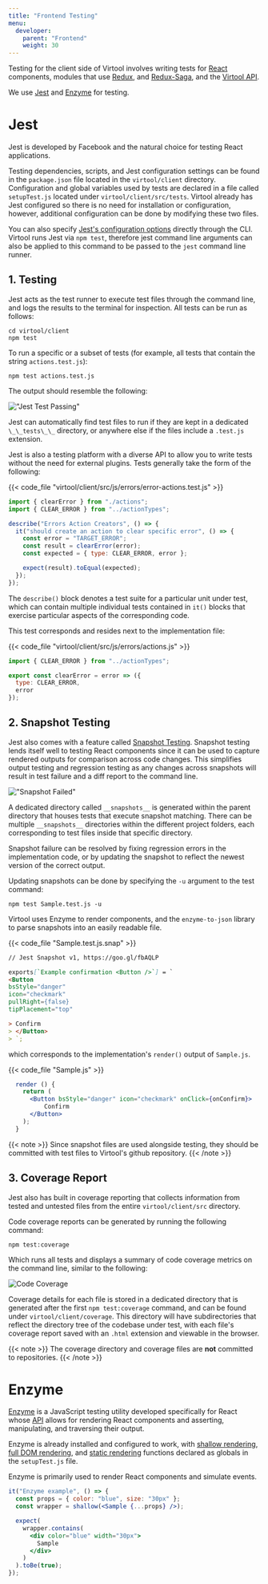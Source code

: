 ```yaml
---
title: "Frontend Testing"
menu:
  developer:
    parent: "Frontend"
    weight: 30
---
```


Testing for the client side of Virtool involves writing tests for [React](https://reactjs.org/) components, modules that
use [Redux](https://redux.js.org/), and [Redux-Saga](https://redux-saga.js.org/), and the [Virtool API](/docs/api).

We use [Jest](https://jestjs.io/) and [Enzyme](https://airbnb.io/enzyme/) for testing.

# Jest

Jest is developed by Facebook and the natural choice for testing React applications.

Testing dependencies, scripts, and Jest configuration settings can be found in the `package.json` file located in the `virtool/client` directory.
Configuration and global variables used by tests are declared in a file called `setupTest.js` located under `virtool/client/src/tests`.
Virtool already has Jest configured so there is no need for installation or configuration, however, additional configuration can be done by modifying these two files.

You can also specify [Jest's configuration options](https://facebook.github.io/jest/docs/en/cli.html) directly through the CLI. Virtool runs Jest via `npm test`, therefore jest command line arguments can also be applied to this command to be passed to the `jest` command line runner.

## 1. Testing

Jest acts as the test runner to execute test files through the command line, and logs the results to the terminal for inspection.
All tests can be run as follows:

```shell
cd virtool/client
npm test
```

To run a specific or a subset of tests (for example, all tests that contain the string `actions.test.js`):

```shell
npm test actions.test.js
```

The output should resemble the following:

!["Jest Test Passing"](jest_test_pass.png)

Jest can automatically find test files to run if they are kept in a dedicated `\_\_tests\_\_` directory, or anywhere else if the files include a `.test.js` extension.

Jest is also a testing platform with a diverse API to allow you to write tests without the need for external plugins. Tests generally take the form of the following:

{{< code_file "virtool/client/src/js/errors/error-actions.test.js" >}}

```javascript
import { clearError } from "./actions";
import { CLEAR_ERROR } from "../actionTypes";

describe("Errors Action Creators", () => {
  it("should create an action to clear specific error", () => {
    const error = "TARGET_ERROR";
    const result = clearError(error);
    const expected = { type: CLEAR_ERROR, error };

    expect(result).toEqual(expected);
  });
});
```

The `describe()` block denotes a test suite for a particular unit under test, which can contain multiple individual tests contained in `it()` blocks that exercise particular aspects of the corresponding code.

This test corresponds and resides next to the implementation file:

{{< code_file "virtool/client/src/js/errors/actions.js" >}}

```javascript
import { CLEAR_ERROR } from "../actionTypes";

export const clearError = error => ({
  type: CLEAR_ERROR,
  error
});
```

## 2. Snapshot Testing

Jest also comes with a feature called [Snapshot Testing](https://facebook.github.io/jest/docs/en/snapshot-testing.html). Snapshot testing lends itself well to testing React components since it can be used to capture rendered outputs for comparison across code changes. This simplifies output testing and regression testing as any changes across snapshots will result in test failure and a diff report to the command line.

!["Snapshot Failed"](snapshot_failure.png)

A dedicated directory called `__snapshots__` is generated within the parent directory that houses tests that execute snapshot matching. There can be multiple `__snapshots__` directories within the different project folders, each corresponding to test files inside that specific directory.

Snapshot failure can be resolved by fixing regression errors in the implementation code, or by updating the snapshot to reflect the newest version of the correct output.

Updating snapshots can be done by specifying the `-u` argument to the test command:

```shell
npm test Sample.test.js -u
```

Virtool uses Enzyme to render components, and the `enzyme-to-json` library to parse snapshots into an easily readable file.

{{< code_file "Sample.test.js.snap" >}}

```markdown
// Jest Snapshot v1, https://goo.gl/fbAQLP

exports[`Example confirmation <Button />`] = `
<Button
bsStyle="danger"
icon="checkmark"
pullRight={false}
tipPlacement="top"

> Confirm
> </Button>
> `;
```

which corresponds to the implementation's `render()` output of `Sample.js`.

{{< code_file "Sample.js" >}}

```jsx
  render () {
    return (
      <Button bsStyle="danger" icon="checkmark" onClick={onConfirm}>
          Confirm
      </Button>
    );
  }
```

{{< note >}}
Since snapshot files are used alongside testing, they should be committed with test files to Virtool's github repository.
{{< /note >}}

## 3. Coverage Report

Jest also has built in coverage reporting that collects information from tested and untested files from the entire `virtool/client/src` directory.

Code coverage reports can be generated by running the following command:

```shell
npm test:coverage
```

Which runs all tests and displays a summary of code coverage metrics on the command line, similar to the following:

![Code Coverage](code_coverage.png)

Coverage details for each file is stored in a dedicated directory that is generated after the first `npm test:coverage` command, and can be found under `virtool/client/coverage`. This directory will have subdirectories that reflect the directory tree of the codebase under test, with each file's coverage report saved with an `.html` extension and viewable in the browser.

{{< note >}}
The coverage directory and coverage files are **not** committed to repositories.
{{< /note >}}

# Enzyme

[Enzyme](http://airbnb.io/enzyme/) is a JavaScript testing utility developed specifically for React whose [API](http://airbnb.io/enzyme/docs/api/) allows for rendering React components and asserting, manipulating, and traversing their output.

Enzyme is already installed and configured to work, with [shallow rendering](http://airbnb.io/enzyme/docs/api/shallow.html), [full DOM rendering](http://airbnb.io/enzyme/docs/api/mount.html), and [static rendering](http://airbnb.io/enzyme/docs/api/render.html) functions declared as globals in the `setupTest.js` file.

Enzyme is primarily used to render React components and simulate events.

```jsx
it("Enzyme example", () => {
  const props = { color: "blue", size: "30px" };
  const wrapper = shallow(<Sample {...props} />);

  expect(
    wrapper.contains(
      <div color="blue" width="30px">
        Sample
      </div>
    )
  ).toBe(true);
});
```


